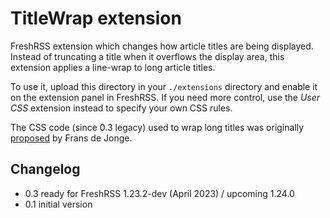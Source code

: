 # TitleWrap extension

FreshRSS extension which changes how article titles are being displayed. Instead of truncating a title when it overflows the display area,
this extension applies a line-wrap to long article titles.

To use it, upload this directory in your `./extensions` directory and enable it on the extension panel in FreshRSS. If you need more control, use the *User CSS* extension instead to specify your own CSS rules.

The CSS code (since 0.3 legacy) used to wrap long titles was originally [proposed](https://github.com/FreshRSS/FreshRSS/issues/2344) by ₣rans de Jonge.

## Changelog

- 0.3 ready for FreshRSS 1.23.2-dev (April 2023) / upcoming 1.24.0
- 0.1 initial version
